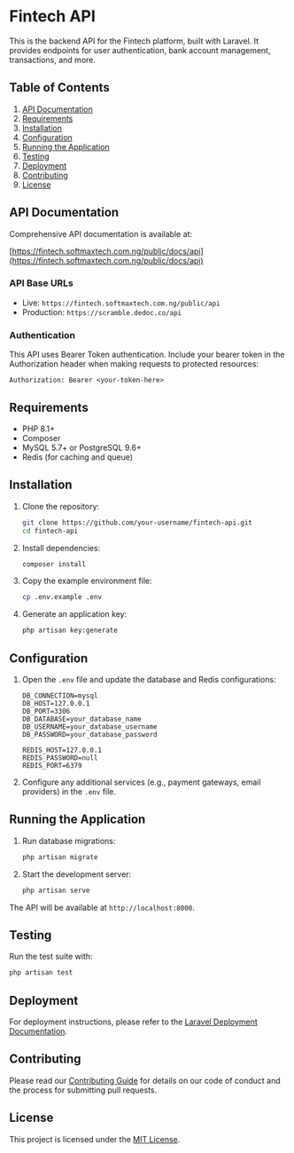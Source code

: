 # Fintech API

This is the backend API for the Fintech platform, built with Laravel. It provides endpoints for user authentication, bank account management, transactions, and more.

## Table of Contents

1. [API Documentation](#api-documentation)
2. [Requirements](#requirements)
3. [Installation](#installation)
4. [Configuration](#configuration)
5. [Running the Application](#running-the-application)
6. [Testing](#testing)
7. [Deployment](#deployment)
8. [Contributing](#contributing)
9. [License](#license)

## API Documentation

Comprehensive API documentation is available at:

[https://fintech.softmaxtech.com.ng/public/docs/api](https://fintech.softmaxtech.com.ng/public/docs/api)

### API Base URLs

- Live: `https://fintech.softmaxtech.com.ng/public/api`
- Production: `https://scramble.dedoc.co/api`

### Authentication

This API uses Bearer Token authentication. Include your bearer token in the Authorization header when making requests to protected resources:

```
Authorization: Bearer <your-token-here>
```

## Requirements

- PHP 8.1+
- Composer
- MySQL 5.7+ or PostgreSQL 9.6+
- Redis (for caching and queue)

## Installation

1. Clone the repository:
   ```bash
   git clone https://github.com/your-username/fintech-api.git
   cd fintech-api
   ```

2. Install dependencies:
   ```bash
   composer install
   ```

3. Copy the example environment file:
   ```bash
   cp .env.example .env
   ```

4. Generate an application key:
   ```bash
   php artisan key:generate
   ```

## Configuration

1. Open the `.env` file and update the database and Redis configurations:

   ```
   DB_CONNECTION=mysql
   DB_HOST=127.0.0.1
   DB_PORT=3306
   DB_DATABASE=your_database_name
   DB_USERNAME=your_database_username
   DB_PASSWORD=your_database_password

   REDIS_HOST=127.0.0.1
   REDIS_PASSWORD=null
   REDIS_PORT=6379
   ```

2. Configure any additional services (e.g., payment gateways, email providers) in the `.env` file.

## Running the Application

1. Run database migrations:
   ```bash
   php artisan migrate
   ```

2. Start the development server:
   ```bash
   php artisan serve
   ```

The API will be available at `http://localhost:8000`.

## Testing

Run the test suite with:

```bash
php artisan test
```

## Deployment

For deployment instructions, please refer to the [Laravel Deployment Documentation](https://laravel.com/docs/deployment).

## Contributing

Please read our [Contributing Guide](CONTRIBUTING.md) for details on our code of conduct and the process for submitting pull requests.

## License

This project is licensed under the [MIT License](LICENSE).
